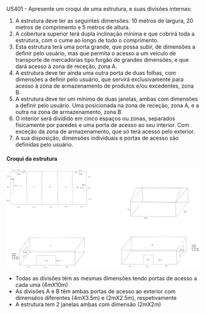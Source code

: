 US401 - Apresente um croqui de uma estrutura, e suas divisões internas:

1. A estrutura deve ter as seguintes dimensões: 10 metros de largura, 20 metros de
   comprimento e 5 metros de altura.
2. A cobertura superior terá dupla inclinação mínima e que cobrirá toda a estrutura, com o
   cume ao longo de todo o comprimento.
3. Esta estrutura terá uma porta grande, que possa subir, de dimensões a definir pelo usuário,
   mas que permita o acesso a um veículo de transporte de mercadorias tipo furgão de grandes
   dimensões, e que dará acesso à zona de receção, zona A.
4. A estrutura deve ter ainda uma outra porta de duas folhas, com dimensões a definir pelo
   usuário, que servirá exclusivamente para acesso à zona de armazenamento de produtos e/ou
   excedentes, zona B.
5. A estrutura deve ter um mínimo de duas janelas, ambas com dimensões a definir pelo
   usuário. Uma posicionada na zona de receção, zona A, e a outra na zona de armazenamento,
   zona B.
6. O interior será dividido em cinco espaços ou zonas, separados fisicamente por paredes e
   uma porta de acesso ao seu interior. Com exceção da zona de armazenamento, que só terá
   acesso pelo exterior.
7. A sua disposição, dimensões individuais e portas de acesso são definidas pelo usuário.

#### Croqui da estrutura

![image1](FSIAP-LAPR3-CROQUI.png)

- Todas as divisões têm as mesmas dimensões tendo portas de acesso a cada uma (4mX10m)
- As divisões A e B têm ambas portas de acesso ao exterior com dimensẽos diferentes (4mX3.5m) e (2mX2.5m), respetivamente
- A estrutura tem 2 janelas ambas com dimensão (2mX2m)
